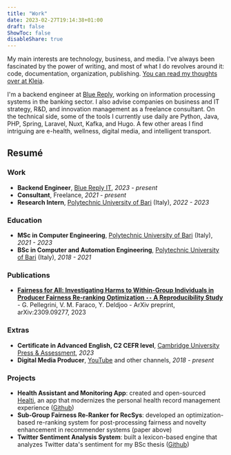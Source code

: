 ```yaml
---
title: "Work"
date: 2023-02-27T19:14:38+01:00
draft: false
ShowToc: false
disableShare: true
---
```


My main interests are technology, business, and media. I've always been fascinated by the power of writing, and most of what I do revolves around it: code, documentation, organization, publishing. [You can read my thoughts over at Kleia](https://kleiamedia.com).

I'm a backend engineer at [Blue Reply](https://www.reply.com/blue-reply/it/), working on information processing systems in the banking sector. I also advise companies on business and IT strategy, R&D, and innovation management as a freelance consultant. On the technical side, some of the tools I currently use daily are Python, Java, PHP, Spring, Laravel, Nuxt, Kafka, and Hugo. A few other areas I find intriguing are e-health, wellness, digital media, and intelligent transport.

## Resumé

### Work

- **Backend Engineer**, [Blue Reply IT](https://www.reply.com/blue-reply/it/), *2023 - present*
- **Consultant**, Freelance, *2021 - present*
- **Research Intern**, [Polytechnic University of Bari](https://www.poliba.it) (Italy), *2022 - 2023*

### Education

- **MSc in Computer Engineering**, [Polytechnic University of Bari](https://www.poliba.it) (Italy), *2021 - 2023*
- **BSc in Computer and Automation Engineering**, [Polytechnic University of Bari](https://www.poliba.it) (Italy), *2018 - 2021*

### Publications

- **[Fairness for All: Investigating Harms to Within-Group Individuals in Producer Fairness Re-ranking Optimization `--` A Reproducibility Study](https://doi.org/10.48550/arXiv.2309.09277)** - G. Pellegrini, V. M. Faraco, Y. Deldjoo - ArXiv preprint, arXiv:2309.09277, 2023

### Extras

- **Certificate in Advanced English, C2 CEFR level**, [Cambridge University Press & Assessment](https://www.cambridge.org/), *2023*
- **Digital Media Producer**, [YouTube](https://youtube.com/@VittorioFaraco2) and other channels, *2018 - present*

### Projects

- **Health Assistant and Monitoring App**: created and open-sourced [Healti](/healti), an app that modernizes the personal health record management experience ([Github](https://github.com/vtfrc/healti))
- **Sub-Group Fairness Re-Ranker for RecSys**: developed an optimization-based re-ranking system for post-processing fairness and novelty enhancement in recommender systems (paper above)
- **Twitter Sentiment Analysis System**: built a lexicon-based engine that analyzes Twitter data's sentiment for my BSc thesis ([Github](https://github.com/vtfrc/twitter-sentiment-analysis))
